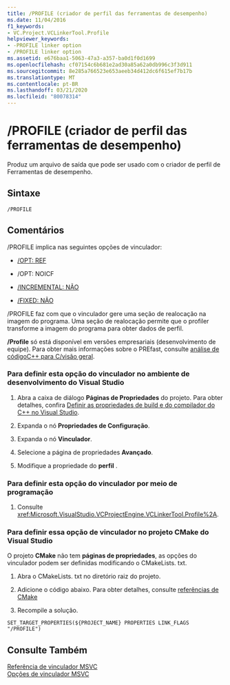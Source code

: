 ```yaml
---
title: /PROFILE (criador de perfil das ferramentas de desempenho)
ms.date: 11/04/2016
f1_keywords:
- VC.Project.VCLinkerTool.Profile
helpviewer_keywords:
- -PROFILE linker option
- /PROFILE linker option
ms.assetid: e676baa1-5063-47a3-a357-ba0d1f0d1699
ms.openlocfilehash: cf07154c6b681e2ad30a85a62a0db996c3f3d911
ms.sourcegitcommit: 8e285a766523e653aeeb34d412dc6f615ef7b17b
ms.translationtype: MT
ms.contentlocale: pt-BR
ms.lasthandoff: 03/21/2020
ms.locfileid: "80078314"
---
```

# <a name="profile-performance-tools-profiler"></a>/PROFILE (criador de perfil das ferramentas de desempenho)

Produz um arquivo de saída que pode ser usado com o criador de perfil de Ferramentas de desempenho.

## <a name="syntax"></a>Sintaxe

```
/PROFILE
```

## <a name="remarks"></a>Comentários

/PROFILE implica nas seguintes opções de vinculador:

- [/OPT: REF](opt-optimizations.md)

- /OPT: NOICF

- [/INCREMENTAL: NÃO](incremental-link-incrementally.md)

- [/FIXED: NÃO](fixed-fixed-base-address.md)

/PROFILE faz com que o vinculador gere uma seção de realocação na imagem do programa.  Uma seção de realocação permite que o profiler transforme a imagem do programa para obter dados de perfil.

**/Profile** só está disponível em versões empresariais (desenvolvimento de equipe).  Para obter mais informações sobre o PREfast, consulte [análise de códigoC++ para C/visão geral](/cpp/code-quality/code-analysis-for-c-cpp-overview).

### <a name="to-set-this-linker-option-in-the-visual-studio-development-environment"></a>Para definir esta opção do vinculador no ambiente de desenvolvimento do Visual Studio

1. Abra a caixa de diálogo **Páginas de Propriedades** do projeto. Para obter detalhes, confira [Definir as propriedades de build e do compilador do C++ no Visual Studio](../working-with-project-properties.md).

1. Expanda o nó **Propriedades de Configuração**.

1. Expanda o nó **Vinculador**.

1. Selecione a página de propriedades **Avançado**.

1. Modifique a propriedade do **perfil** .

### <a name="to-set-this-linker-option-programmatically"></a>Para definir esta opção do vinculador por meio de programação

1. Consulte <xref:Microsoft.VisualStudio.VCProjectEngine.VCLinkerTool.Profile%2A>.

### <a name="to-set-this-linker-option-within-visual-studio-cmake-project"></a>Para definir essa opção de vinculador no projeto CMake do Visual Studio

O projeto **CMake** não tem **páginas de propriedades**, as opções do vinculador podem ser definidas modificando o CMakeLists. txt.

1. Abra o CMakeLists. txt no diretório raiz do projeto.

1. Adicione o código abaixo. Para obter detalhes, consulte [referências de CMake](https://cmake.org/cmake/help/v3.0/command/set_target_properties.html)

1. Recompile a solução.

```
SET_TARGET_PROPERTIES(${PROJECT_NAME} PROPERTIES LINK_FLAGS "/PROFILE")
```

## <a name="see-also"></a>Consulte Também

[Referência de vinculador MSVC](linking.md)<br/>
[Opções de vinculador MSVC](linker-options.md)
